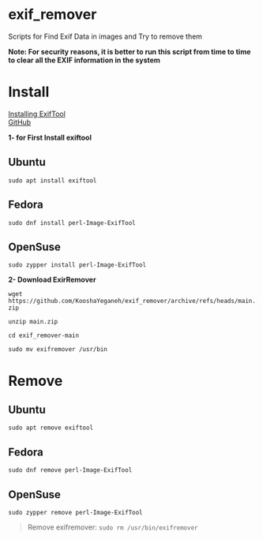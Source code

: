 # exif_remover
Scripts for Find Exif Data in images and Try to remove them

**Note: For security reasons, it is better to run this script from time to time to clear all the EXIF information in the system**


# Install
[Installing ExifTool](https://exiftool.org/install.html)  
[GitHub](https://github.com/exiftool/exiftool.git)

**1- for First Install exiftool**

## Ubuntu

`sudo apt install exiftool`

## Fedora

`sudo dnf install perl-Image-ExifTool`

## OpenSuse

`sudo zypper install perl-Image-ExifTool`

**2- Download ExirRemover**

`wget https://github.com/KooshaYeganeh/exif_remover/archive/refs/heads/main.zip`

`unzip main.zip`

`cd exif_remover-main`

`sudo mv exifremover /usr/bin`


# Remove

## Ubuntu

`sudo apt remove exiftool`

## Fedora

`sudo dnf remove perl-Image-ExifTool`

## OpenSuse

`sudo zypper remove perl-Image-ExifTool`


> Remove exifremover: `sudo rm /usr/bin/exifremover`
